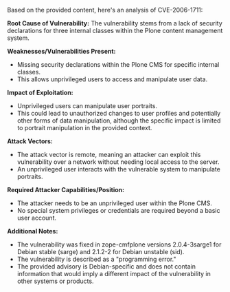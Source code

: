 Based on the provided content, here's an analysis of CVE-2006-1711:

**Root Cause of Vulnerability:**
The vulnerability stems from a lack of security declarations for three internal classes within the Plone content management system.

**Weaknesses/Vulnerabilities Present:**
- Missing security declarations within the Plone CMS for specific internal classes.
- This allows unprivileged users to access and manipulate user data.

**Impact of Exploitation:**
- Unprivileged users can manipulate user portraits.
- This could lead to unauthorized changes to user profiles and potentially other forms of data manipulation, although the specific impact is limited to portrait manipulation in the provided context.

**Attack Vectors:**
- The attack vector is remote, meaning an attacker can exploit this vulnerability over a network without needing local access to the server.
- An unprivileged user interacts with the vulnerable system to manipulate portraits.

**Required Attacker Capabilities/Position:**
- The attacker needs to be an unprivileged user within the Plone CMS.
- No special system privileges or credentials are required beyond a basic user account.

**Additional Notes:**
- The vulnerability was fixed in zope-cmfplone versions 2.0.4-3sarge1 for Debian stable (sarge) and 2.1.2-2 for Debian unstable (sid).
- The vulnerability is described as a "programming error."
- The provided advisory is Debian-specific and does not contain information that would imply a different impact of the vulnerability in other systems or products.